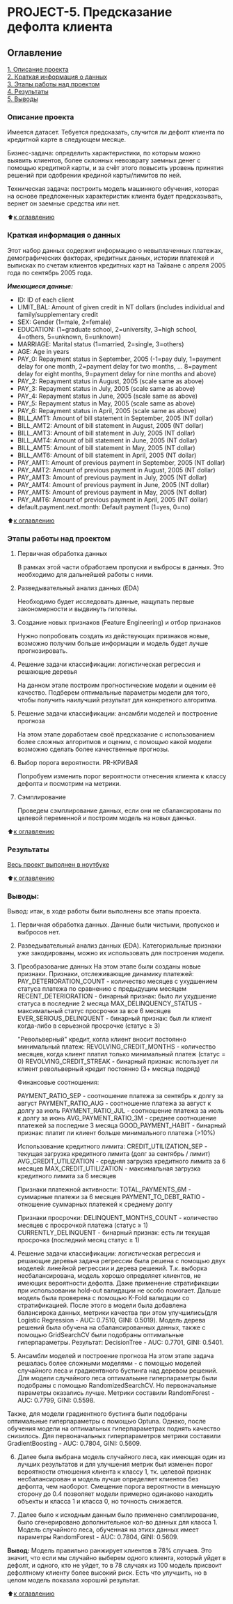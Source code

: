 # PROJECT-5. Предсказание дефолта клиента

## Оглавление  
[1. Описание проекта](README.md#Описание-проекта)  
[2. Краткая информация о данных](README.md#Краткая-информация-о-данных)  
[3. Этапы работы над проектом](README.md#Этапы-работы-над-проектом)  
[4. Результаты](README.md#Результаты)    
[5. Выводы](README.md#Выводы) 

### Описание проекта  

Имеется датасет. Тебуется предсказать, случится ли дефолт клиента по кредитной карте в следующем месяце.   


Бизнес-задача: определить характеристики, по которым можно выявить клиентов, более склонных невозврату заемных денег с помощью кредитной карты, и за счёт этого повысить уровень принятия решений при одобрении крединой карты/лимитов по ней.

Техническая задача: построить модель машинного обучения, которая на основе предложенных характеристик клиента будет предсказывать, вернет он заемные средства или нет.

:arrow_up:[к оглавлению](README.md#Оглавление)


### Краткая информация о данных

Этот набор данных содержит информацию о невыплаченных платежах, демографических факторах, кредитных данных, истории платежей и выписках по счетам клиентов кредитных карт на Тайване с апреля 2005 года по сентябрь 2005 года.

***Имеющиеся данные:***

* ID: ID of each client
* LIMIT_BAL: Amount of given credit in NT dollars (includes individual and family/supplementary credit
* SEX: Gender (1=male, 2=female)
* EDUCATION: (1=graduate school, 2=university, 3=high school, 4=others, 5=unknown, 6=unknown)
* MARRIAGE: Marital status (1=married, 2=single, 3=others)
* AGE: Age in years
* PAY_0: Repayment status in September, 2005 (-1=pay duly, 1=payment delay for one month, 2=payment delay for two months, … 8=payment delay for eight months, 9=payment delay for nine months and above)
* PAY_2: Repayment status in August, 2005 (scale same as above)
* PAY_3: Repayment status in July, 2005 (scale same as above)
* PAY_4: Repayment status in June, 2005 (scale same as above)
* PAY_5: Repayment status in May, 2005 (scale same as above)
* PAY_6: Repayment status in April, 2005 (scale same as above)
* BILL_AMT1: Amount of bill statement in September, 2005 (NT dollar)
* BILL_AMT2: Amount of bill statement in August, 2005 (NT dollar)
* BILL_AMT3: Amount of bill statement in July, 2005 (NT dollar)
* BILL_AMT4: Amount of bill statement in June, 2005 (NT dollar)
* BILL_AMT5: Amount of bill statement in May, 2005 (NT dollar)
* BILL_AMT6: Amount of bill statement in April, 2005 (NT dollar)
* PAY_AMT1: Amount of previous payment in September, 2005 (NT dollar)
* PAY_AMT2: Amount of previous payment in August, 2005 (NT dollar)
* PAY_AMT3: Amount of previous payment in July, 2005 (NT dollar)
* PAY_AMT4: Amount of previous payment in June, 2005 (NT dollar)
* PAY_AMT5: Amount of previous payment in May, 2005 (NT dollar)
* PAY_AMT6: Amount of previous payment in April, 2005 (NT dollar)
* default.payment.next.month: Default payment (1=yes, 0=no)
  
:arrow_up:[к оглавлению](README.md#Оглавление)


### Этапы работы над проектом  

1. Первичная обработка данных

    В рамках этой части обработаем пропуски и выбросы в данных. Это необходимо для дальнейшей работы с ними.

2. Разведывательный анализ данных (EDA)

    Необходимо будет исследовать данные, нащупать первые закономерности и выдвинуть гипотезы.

3. Создание новых признаков (Feature Engineering) и отбор признаков

    Нужно попробовать создать из действующих признаков новые, возможно получим больше информации и модель будет лучше прогнозировать.

4. Решение задачи классификации: логистическая регрессия и решающие деревья

    На данном этапе построим прогностические модели и оценим её качество. Подберем оптимальные параметры модели для того, чтобы получить наилучший результат для конкретного алгоритма.

5. Решение задачи классификации: ансамбли моделей и построение прогноза

    На этом этапе доработаем своё предсказание с использованием более сложных алгоритмов и оценим, с помощью какой модели возможно сделать более качественные прогнозы.

6. Выбор порога вероятности. PR-КРИВАЯ

    Попробуем изменить порог вероятности отнесения клиента к классу дефолта и посмотрим на метрики.

7. Сэмплирование

    Проведем сэмплирование данных, если они не сбалансированы по целевой переменной и построим модель на новых данных.



:arrow_up:[к оглавлению](README.md#Оглавление)


### Результаты
[Весь проект выполнен в ноутбуке](</Projects/Project 5/Project 5.ipynb>)


:arrow_up:[к оглавлению](README.md#Оглавление)


### Выводы:  

Вывод: итак, в ходе работы были выполнены все этапы проекта.

1. Первичная обработка данных.
Данные были чистыми, пропусков и выбросов нет.

2. Разведывательный анализ данных (EDA).
Категориальные признаки уже закодированы, можно их использовать для построения модели.

3. Преобразование данных
На этом этапе были созданы новые признаки.
    Признаки, отслеживающие динамику платежей:
    PAY_DETERIORATION_COUNT - количество месяцев с ухудшением статуса платежа по сравнению с предыдущим месяцем
    RECENT_DETERIORATION - бинарный признак: было ли ухудшение статуса в последние 2 месяца
    MAX_DELINQUENCY_STATUS - максимальный статус просрочки за все 6 месяцев
    EVER_SERIOUS_DELINQUENT - бинарный признак: был ли клиент когда-либо в серьезной просрочке (статус ≥ 3)

    "Револьверный" кредит, когла клиент вносит постоянно минимальный платеж:
    REVOLVING_CREDIT_MONTHS - количество месяцев, когда клиент платил только минимальный платеж (статус = 0)
    REVOLVING_CREDIT_STREAK - бинарный признак: использует ли клиент револьверный кредит постоянно (3+ месяца подряд)

    Финансовые соотношения:

    PAYMENT_RATIO_SEP - соотношение платежа за сентябрь к долгу за август
    PAYMENT_RATIO_AUG - соотношение платежа за август к долгу за июль
    PAYMENT_RATIO_JUL - соотношение платежа за июль к долгу за июнь
    AVG_PAYMENT_RATIO_3M - среднее соотношение платежей за последние 3 месяца
    GOOD_PAYMENT_HABIT - бинарный признак: платит ли клиент больше минимального платежа (>10%)

    Использование кредитного лимита:
    CREDIT_UTILIZATION_SEP - текущая загрузка кредитного лимита (долг за сентябрь / лимит)
    AVG_CREDIT_UTILIZATION - средняя загрузка кредитного лимита за 6 месяцев
    MAX_CREDIT_UTILIZATION - максимальная загрузка кредитного лимита за 6 месяцев

    Признаки платежной активности:
    TOTAL_PAYMENTS_6M - суммарные платежи за 6 месяцев
    PAYMENT_TO_DEBT_RATIO - отношение суммарных платежей к среднему долгу
    
    Признаки просрочки:
    DELINQUENT_MONTHS_COUNT - количество месяцев с просрочкой платежа (статус ≥ 1)
    CURRENTLY_DELINQUENT - бинарный признак: есть ли текущая просрочка (последний месяц статус ≥ 1)


4. Решение задачи классификации: логистическая регрессия и решающие деревья
задача регрессии была решена с помощью двух моделей: линейной регрессии и дерева решений. Т.к. выборка несбалансирована, модель хорошо определяет клиентов, не имеющих вероятности дефолта. Даже применение стратификации при использовании hold-out валидации не особо помогает. Дальше модель была проверена с помощью K-Fold валидации со стратификацией. После этого в модели была добавлена балансирока данных, метрики качества при этом улучшились(для Logistic Regression - AUC: 0.7510, GINI: 0.5019).
Модель дерева решений была обучена на сбалансированных данных, также с помощью GridSearchCV были подобраны оптимальные гиперпараметры. Результат: DecisionTree - AUC: 0.7701, GINI: 0.5401.

5. Ансамбли моделей и построение прогноза
На этом этапе задача решалась более сложными моделями - с помощью моделей случайного леса и градиентвного бустинга над деревом решений. 
Для модели случайного леса оптимальыне гиперпараметры были подобраны с помощью RandomizedSearchCV. Но первоначальные параметры оказались лучше. Метрики составили RandomForest - AUC: 0.7799, GINI: 0.5598.


Также, для модели градиентного бустинга были подобраны оптимальные гиперпараметры с помощью Optuna. Однако, после обучения модели на оптимальных гиперпараметрах поднять качество снизилось. Для первоначальных гиперпараметров метрики составили GradientBoosting - AUC: 0.7804, GINI: 0.5609.

6. Далее была выбрана модель случайного леса, как имеющая один из лучших результатов и для улучшения метрик был изменен порог вероятности отношения клиента к классу 1, тк. целевой признак несбалансирован и модель лучше определяет клиентов без дефолта, чем наоборот. Смещение порога вероятности в меньшую сторону до 0.4 позволяет модели примерно одинаково находить объекты и класса 1 и класса 0, но точность снижается.

7. Далее было к исходным данным было применено сэмплирование, было сгенерировано дополнительное кол-во данных для класса 1. Модель случайного леса, обученная на этихх данных имеет параметры RandomForest - AUC: 0.7804, GINI: 0.5609.

**Вывод:**
Модель правильно ранжирует клиентов в 78% случаев. Это значит, что если мы случайно выберем одного клиента, который уйдет в дефолт, и одного, кто не уйдет, то в 78 случаях из 100 модель присвоит дефолтному клиенту более высокий риск.
Есть что улучшить, но в целом модель показала хороший результат.

:arrow_up:[к оглавлению](README.md#Оглавление)

